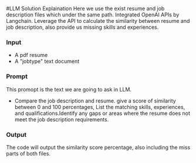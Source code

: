 #LLM Solution Explaination
Here we use the exist resume and job description files which under the same path. Integrated OpenAI APIs by Langchain. Leverage the API to calculate the similarity between resume and job description, also provide us missing skills and experiences.

### Input
- A pdf resume
- A "jobtype" text document

### Prompt
This promopt is the text we are going to ask in LLM. 
- Compare the job description and resume. give a score of similarity between 0 and 100 percentages, List the matching skills, experiences, and qualifications.Identify any gaps or areas where the resume does not meet the job description requirements.

### Output
The code will output the similarity score percentage, also including the miss parts of both files.